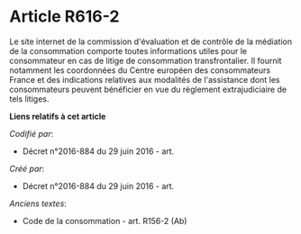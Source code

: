 # Article R616-2

Le site internet de la commission d'évaluation et de contrôle de la médiation de la consommation comporte toutes informations
utiles pour le consommateur en cas de litige de consommation transfrontalier. Il fournit notamment les coordonnées du Centre
européen des consommateurs France et des indications relatives aux modalités de l'assistance dont les consommateurs peuvent
bénéficier en vue du règlement extrajudiciaire de tels litiges.

**Liens relatifs à cet article**

_Codifié par_:

  - Décret n°2016-884 du 29 juin 2016 - art.

_Créé par_:

  - Décret n°2016-884 du 29 juin 2016 - art.

_Anciens textes_:

  - Code de la consommation - art. R156-2 (Ab)
